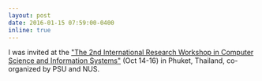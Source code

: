 ```yaml
---
layout: post
date: 2016-01-15 07:59:00-0400
inline: true
---
```


I was invited at the ["The 2nd International Research Workshop in Computer Science and Information Systems"](https://www.comp.nus.edu.sg/programmes/pg/workshops/thailand/) (Oct 14-16) in Phuket, Thailand, co-organized by PSU and NUS.




